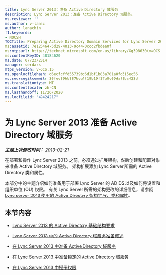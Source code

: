 ```yaml
---
title: Lync Server 2013：准备 Active Directory 域服务
description: Lync Server 2013：准备 Active Directory 域服务。
ms.reviewer: ''
ms.author: v-lanac
author: lanachin
f1.keywords:
- NOCSH
TOCTitle: Preparing Active Directory Domain Services for Lync Server 2013
ms:assetid: 7e126464-5d29-4013-9c44-0ccc2fbdea0f
ms:mtpsurl: https://technet.microsoft.com/en-us/library/Gg398630(v=OCS.15)
ms:contentKeyID: 48184620
ms.date: 07/23/2014
manager: serdars
mtps_version: v=OCS.15
ms.openlocfilehash: d6ecfcffd55739bc6d1bf1b83a701a0fd515ec56
ms.sourcegitcommit: 36fee89bb887bea4f18b19f17a8c69daf5bc423d
ms.translationtype: MT
ms.contentlocale: zh-CN
ms.lasthandoff: 11/26/2020
ms.locfileid: "49424217"
---
```

# <a name="preparing-active-directory-domain-services-for-lync-server-2013"></a>为 Lync Server 2013 准备 Active Directory 域服务

<div data-xmlns="http://www.w3.org/1999/xhtml">

<div class="topic" data-xmlns="http://www.w3.org/1999/xhtml" data-msxsl="urn:schemas-microsoft-com:xslt" data-cs="https://msdn.microsoft.com/">

<div data-asp="https://msdn2.microsoft.com/asp">



</div>

<div id="mainSection">

<div id="mainBody">

<span> </span>

_**主题上次修改时间：** 2013-02-21_

在部署和操作 Lync Server 2013 之前，必须通过扩展架构，然后创建和配置对象来准备 Active Directory 域服务。 架构扩展添加 Lync Server 所需的 Active Directory 类和属性。

本部分中的主题介绍如何准备用于部署 Lync Server 的 AD DS 以及如何将设置和组织单位 (OU) 权限。 有关 Lync Server 所需的架构更改的详细信息，请参阅 [Lync server 2013 使用的 Active Directory 架构扩展、类和属性](lync-server-2013-active-directory-schema-extensions-classes-and-attributes-used-by-lync-server.md)。

<div>

## <a name="in-this-section"></a>本节内容

  - [Lync Server 2013 的 Active Directory 基础结构要求](lync-server-2013-active-directory-infrastructure-requirements.md)

  - [Lync Server 2013 中的 Active Directory 域服务准备概述](lync-server-2013-overview-of-active-directory-domain-services-preparation.md)

  - [在 Lync Server 2013 中准备 Active Directory 域服务](lync-server-2013-preparing-active-directory-domain-services.md)

  - [在 Lync Server 2013 中准备锁定的 Active Directory 域服务](lync-server-2013-preparing-a-locked-down-active-directory-domain-services.md)

  - [在 Lync Server 2013 中授予权限](lync-server-2013-granting-permissions.md)

</div>

</div>

<span> </span>

</div>

</div>

</div>

